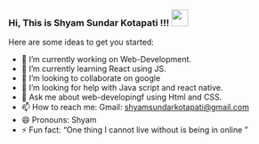 ### Hi, This is Shyam Sundar Kotapati !!! <img src="https://raw.githubusercontent.com/MartinHeinz/MartinHeinz/master/wave.gif" width="30px">


Here are some ideas to get you started:

- 🔭 I’m currently working on Web-Development.
- 🌱 I’m currently learning  React using JS.
- 👯 I’m looking to collaborate on google
- 🤔 I’m looking for help with Java script and react native.
- 💬 Ask me about web-developingf using Html and CSS.
- 📫 How to reach me: Gmail: shyamsundarkotapati@gmail.com 
- 😄 Pronouns: Shyam
- ⚡ Fun fact: “One thing I cannot live without is being in online ”

